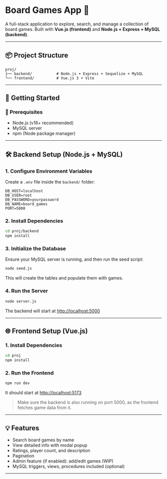 # Board Games App 🎲

A full-stack application to explore, search, and manage a collection of board games. Built with **Vue.js (frontend)** and **Node.js + Express + MySQL (backend)**.

---

## 📦 Project Structure

```
proj/
├── backend/           # Node.js + Express + Sequelize + MySQL
└── frontend/          # Vue.js 3 + Vite
```

---

## 🚀 Getting Started

### 🔧 Prerequisites

- Node.js (v16+ recommended)
- MySQL server
- npm (Node package manager)

---

## 🛠️ Backend Setup (Node.js + MySQL)

### 1. Configure Environment Variables

Create a `.env` file inside the `backend/` folder:

```
DB_HOST=localhost
DB_USER=root
DB_PASSWORD=yourpassword
DB_NAME=board_games
PORT=5000
```

### 2. Install Dependencies

```bash
cd proj/backend
npm install
```

### 3. Initialize the Database

Ensure your MySQL server is running, and then run the seed script:

```bash
node seed.js
```

This will create the tables and populate them with games.

### 4. Run the Server

```bash
node server.js
```

The backend will start at [http://localhost:5000](http://localhost:5000)

---

## 🌐 Frontend Setup (Vue.js)

### 1. Install Dependencies

```bash
cd proj
npm install
```

### 2. Run the Frontend

```bash
npm run dev
```

It should start at [http://localhost:5173](http://localhost:5173)

> Make sure the backend is also running on port 5000, as the frontend fetches game data from it.

---

## 💡 Features

- Search board games by name
- View detailed info with modal popup
- Ratings, player count, and description
- Pagination
- Admin feature (if enabled): add/edit games (WIP)
- MySQL triggers, views, procedures included (optional)

---

